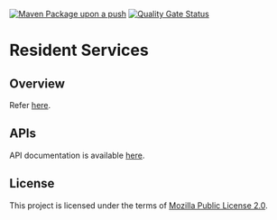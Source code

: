 
[![Maven Package upon a push](https://github.com/mosip/resident-services/actions/workflows/push_trigger.yml/badge.svg?branch=release-1.2.0.1)](https://github.com/mosip/resident-services/actions/workflows/push_trigger.yml)
[![Quality Gate Status](https://sonarcloud.io/api/project_badges/measure?project=mosip_resident-services&id=mosip_resident-services&branch=release-1.2.0.1&metric=alert_status)](https://sonarcloud.io/dashboard?id=mosip_resident-services&branch=release-1.2.0.1)

# Resident Services
## Overview
Refer [here](https://docs.mosip.io/1.2.0/modules/resident-services).

## APIs
API documentation is available [here](https://docs.mosip.io/1.2.0/api).

## License
This project is licensed under the terms of [Mozilla Public License 2.0](LICENSE).



